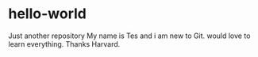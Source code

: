 # hello-world
Just another repository
My name is Tes and i am new to Git. would love to learn everything. Thanks Harvard.
